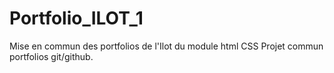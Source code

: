 # Portfolio_ILOT_1
Mise en commun des portfolios de l'Ilot du module html CSS
Projet commun portfolios git/github.